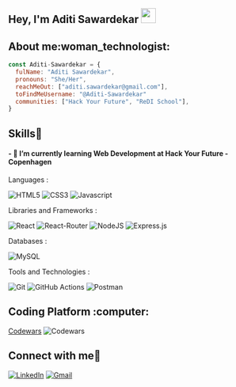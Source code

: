 
<!--
**Aditi-Sawardekar/Aditi-Sawardekar** is a ✨ _special_ ✨ repository because its `README.md` (this file) appears on your GitHub profile.

Here are some ideas to get you started:

- 🔭 I’m currently working on ...
- 🌱 I’m currently learning ...
- 👯 I’m looking to collaborate on ...
- 🤔 I’m looking for help with ...
- 💬 Ask me about ...
- 📫 How to reach me: ...
- 😄 Pronouns: ...
- ⚡ Fun fact: ...

-->

<h2 align="left">Hey, I'm Aditi Sawardekar <img src="https://raw.githubusercontent.com/aemmadi/aemmadi/master/wave.gif" width="30"/></h2>

<h2 align="left">About me:woman_technologist:</h2>

```JavaScript
const Aditi-Sawardekar = {
  fulName: "Aditi Sawardekar",
  pronouns: "She/Her",
  reachMeOut: ["aditi.sawardekar@gmail.com"],
  toFindMeUsername: "@Aditi-Sawardekar"
  communities: ["Hack Your Future", "ReDI School"],
}
```

<h2 align="left">Skills🚀</h2>
<h4>- 🌱 I’m currently learning Web Development at Hack Your Future - Copenhagen     </h4>


<p>Languages :</p>
<div>
 <img alt="HTML5" src="https://img.shields.io/badge/html5-%23E34F26.svg?style=for-the-badge&logo=html5&logoColor=white" />
 <img alt="CSS3" src="https://img.shields.io/badge/css3-%231572B6.svg?style=for-the-badge&logo=css3&logoColor=white" />	
 <img alt="Javascript" src="https://img.shields.io/badge/javascript-%23323330.svg?style=for-the-badge&logo=javascript&logoColor=%23F7DF1E"/>	 
</div>

<p>Libraries and Frameworks :
<div>
 <img alt="React" src="https://img.shields.io/badge/react-%2320232a.svg?style=for-the-badge&logo=react&logoColor=%2361DAFB"/>
 <img alt="React-Router" src="https://img.shields.io/badge/React_Router-CA4245?style=for-the-badge&logo=react-router&logoColor=white"/>
 <img alt="NodeJS" src="https://img.shields.io/badge/node.js-6DA55F?style=for-the-badge&logo=node.js&logoColor=white"/>
 <img alt="Express.js" src="https://img.shields.io/badge/express.js-%23404d59.svg?style=for-the-badge&logo=express&logoColor=%2361DAFB"/> 
</div>

<p>Databases :
<div> 
 <img alt="MySQL" src="https://img.shields.io/badge/mysql-%2300f.svg?style=for-the-badge&logo=mysql&logoColor=white"/>
</div>

<p>Tools and Technologies :</p>
<div>
 <img alt="Git" src="https://img.shields.io/badge/git-%23F05033.svg?style=for-the-badge&logo=git&logoColor=white"/>
 <img alt="GitHub Actions" src="https://img.shields.io/badge/githubactions-%232671E5.svg?style=for-the-badge&logo=githubactions&logoColor=white"/> 
 <img alt="Postman" src="https://img.shields.io/badge/Postman-FF6C37?style=for-the-badge&logo=postman&logoColor=white"/>
</div>
</p>


<h2 align="left">Coding Platform :computer:</h2>  

[Codewars](https://www.codewars.com/users/Aditi-Sawardekar/)        ![Codewars](https://www.codewars.com/users/Aditi-Sawardekar/badges/micro)       

<h2 align="left">Connect with me🤝</h2>
<div align="left">
  <a href="https://www.linkedin.com/in/aditi-sawardekar/" target="_blank"><img alt="LinkedIn" src="https://img.shields.io/badge/linkedin-%230077B5.svg?style=for-the-badge&logo=linkedin&logoColor=white"/></a> 
  <a href="mailto:aditi.sawardekar@gmail.com" target="_blank"><img alt="Gmail" src="https://img.shields.io/badge/Gmail-D14836?style=for-the-badge&logo=gmail&logoColor=white"/></a>
</div>

